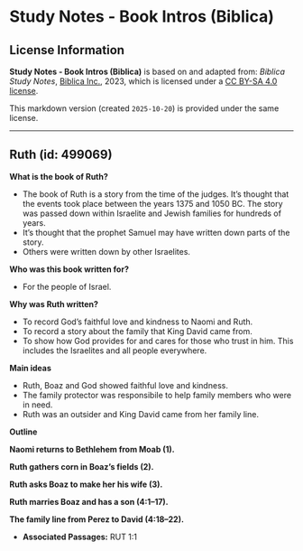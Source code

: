 # Study Notes - Book Intros (Biblica)

## License Information

**Study Notes - Book Intros (Biblica)** is based on and adapted from: _Biblica Study Notes_, [Biblica Inc.](https://www.biblica.com/), 2023, which is licensed under a [CC BY-SA 4.0 license](https://creativecommons.org/licenses/by-sa/4.0/legalcode.en).

This markdown version (created `2025-10-20`) is provided under the same license.



--------------------------------

## Ruth (id: 499069)

**What is the book of Ruth?**

* The book of Ruth is a story from the time of the judges. It’s thought that the events took place between the years 1375 and 1050 BC. The story was passed down within Israelite and Jewish families for hundreds of years.
* It’s thought that the prophet Samuel may have written down parts of the story.
* Others were written down by other Israelites.

**Who was this book written for?**

* For the people of Israel.

**Why was Ruth written?**

* To record God’s faithful love and kindness to Naomi and Ruth.
* To record a story about the family that King David came from.
* To show how God provides for and cares for those who trust in him. This includes the Israelites and all people everywhere.

**Main ideas**

* Ruth, Boaz and God showed faithful love and kindness.
* The family protector was responsibile to help family members who were in need.
* Ruth was an outsider and King David came from her family line.

**Outline**

**Naomi returns to Bethlehem from Moab (1\).**

**Ruth gathers corn in Boaz’s fields (2\).**

**Ruth asks Boaz to make her his wife (3\).**

**Ruth marries Boaz and has a son (4:1–17\).**

**The family line from Perez to David (4:18–22\).**

* **Associated Passages:** RUT 1:1

